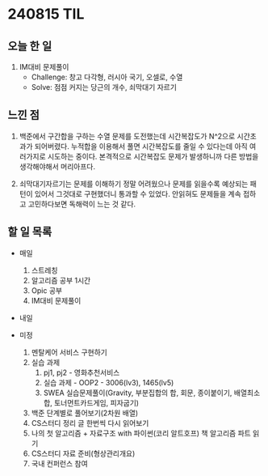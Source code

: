 # 240815 TIL

## 오늘 한 일
1. IM대비 문제풀이
    - Challenge: 창고 다각형, 러시아 국기, 오셀로, 수열
    - Solve: 점점 커지는 당근의 개수, 쇠막대기 자르기




## 느낀 점
1. 백준에서 구간합을 구하는 수열 문제를 도전했는데 시간복잡도가 N^2으로 시간초과가 되어버렸다. 누적합을 이용해서 풀면 시간복잡도를 줄일 수 있다는데 아직 여러가지로 시도하는 중이다. 본격적으로 시간복잡도 문제가 발생하니까 다른 방법을 생각해야해서 머리아프다.

2. 쇠막대기자르기는 문제를 이해하기 정말 어려웠으나 문제를 읽을수록 예상되는 패턴이 있어서 그것대로 구현했더니 통과할 수 있었다. 안읽혀도 문제들을 계속 접하고 고민하다보면 독해력이 느는 것 같다.

## 할 일 목록
 - 매일
    1. 스트레칭
    2. 알고리즘 공부 1시간
    3. Opic 공부
    4. IM대비 문제풀이

 - 내일

 - 미정
    1. 멘탈케어 서비스 구현하기
    2. 실습 과제
        1. pj1, pj2 - 영화추천서비스
        2. 실습 과제 - OOP2 - 3006(lv3), 1465(lv5)
        3. SWEA 실습문제풀이(Gravity, 부분집합의 합, 회문, 종이붙이기, 배열최소합, 토너먼트카드게임, 피자굽기)
    3. 백준 단계별로 풀어보기(2차원 배열)
    4. CS스터디 정리 글 한번씩 다시 읽어보기
    5. 나의 첫 알고리즘 + 자료구조 with 파이썬(코리 알트호프) 책 알고리즘 파트 읽기
    6. CS스터디 자료 준비(형상관리개요)
    7. 국내 컨퍼런스 참여
